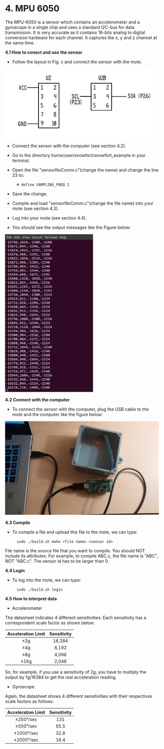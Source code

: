 # **4. MPU 6050**
The MPU-6050 is a sensor which contains an accelerometer and a gyroscope in a single chip and uses a standard I2C-bus for data transmission. It is very accurate as it contains 16-bits analog to digital conversion hardware for each channel. It captures the x, y and z channel at the same time.

**4.1 How to conect and use the sensor**

* Follow the layout in Fig. x and connect the sensor with the mote.

![Test Image](https://raw.githubusercontent.com/VeronicaYamee/GitHub/master/images/layout.jpg)

* Connect the sensor with the computer (see section 4.2).
* Go to the directory home/user/snowfort/snowfort_example in your terminal.
* Open the file "sensorNoComm.c"(change the name) and change the line 23 to: 

		# define SAMPLING_FREQ 2
* Save the change.
* Compile and load "sensorNoComm.c"(change the file name) into your mote (see section 4.3).
* Log into your mote (see section 4.4).
* You should see the output messages like the Figure below: 

![Test Image](https://raw.githubusercontent.com/VeronicaYamee/GitHub/master/images/outputmpu6050.png)

**4.2 Connect with the computer**

* To connect the sensor with the computer, plug the USB cable to the mote and the computer like the figure below: 

![Test Image](https://raw.githubusercontent.com/VeronicaYamee/GitHub/master/images/20150720_033713%20(2).jpg)

**4.3 Compile**

* To compile a file and upload this file to the mote, we can type:

		sudo ./build.sh make <file name> <sensor id>

File name is the source file that you want to compile. You should NOT include its attributes. For example, to compile ABC.c, the file name is "ABC", NOT "ABC.c". The sensor id has to be larger than 0.

**4.4 Login**

* To log into the mote, we can type:

		sudo ./build.sh login

**4.5 How to interpret data** 

* Accelerometer

The datasheet indicates 4 different sensitivities. Each sensitivity has a correspondent scale factor as shown below:
  
| Acceleration Limit | Sensitivity |
|:------------------:|:-----------:|
|         ±2g        |    16,384   |
|         ±4g        |    8,192    |
|         ±8g        |    4,096    |
|        ±16g        |    2,048    |

So, for example, if you use a sensitivity of 2g, you have to multiply the output by 1g/16384 to get the real acceleration reading. 		

* Gyroscope

Again, the datasheet shows 4 different sensitivities with their respectives scale factors as follows:

| Acceleration Limit | Sensitivity |
|:------------------:|:-----------:|
|     ±250°/sec      |     131     |
|     ±500°/sec      |     65.5    |
|     ±1000°/sec     |     32.8    |
|     ±2000°/sec     |     16.4    |







